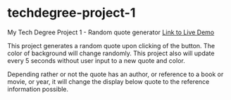 # techdegree-project-1
 My Tech Degree Project 1 - Random quote generator
 <a href="https://www.jasonhill.io/techdegree-project-1">Link to Live Demo</a>
 
 This project generates a random quote upon clicking of the button.  The color of background will change randomly.  This project also will update every 5 seconds without user input to a new quote and color. 
 
Depending rather or not the quote has an author, or reference to a book or movie, or year, it will change the display below quote to the reference information possible.
